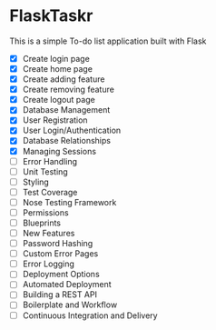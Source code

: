 # FlaskTaskr

This is a simple To-do list application built with Flask


- [x] Create login page
- [x] Create home page
- [x] Create adding feature
- [x] Create removing feature
- [x] Create logout page
- [x] Database Management
- [x] User Registration
- [x] User Login/Authentication
- [x] Database Relationships
- [x] Managing Sessions
- [ ] Error Handling
- [ ] Unit Testing
- [ ] Styling
- [ ] Test Coverage
- [ ] Nose Testing Framework
- [ ] Permissions
- [ ] Blueprints
- [ ] New Features
- [ ] Password Hashing
- [ ] Custom Error Pages
- [ ] Error Logging
- [ ] Deployment Options
- [ ] Automated Deployment
- [ ] Building a REST API
- [ ] Boilerplate and Workflow
- [ ] Continuous Integration and Delivery
